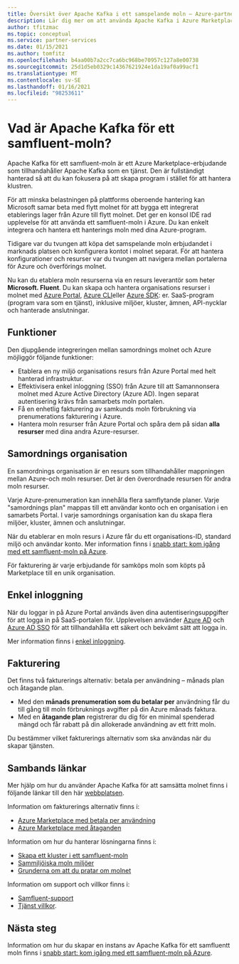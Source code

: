 ```yaml
---
title: Översikt över Apache Kafka i ett samspelande moln – Azure-partner lösningar
description: Lär dig mer om att använda Apache Kafka i Azure Marketplace.
author: tfitzmac
ms.topic: conceptual
ms.service: partner-services
ms.date: 01/15/2021
ms.author: tomfitz
ms.openlocfilehash: b4aa00b7a2cc7ca6bc968be70957c127a8e00738
ms.sourcegitcommit: 25d1d5eb0329c14367621924e1da19af0a99acf1
ms.translationtype: MT
ms.contentlocale: sv-SE
ms.lasthandoff: 01/16/2021
ms.locfileid: "98253611"
---
```

# <a name="what-is-apache-kafka-for-confluent-cloud"></a>Vad är Apache Kafka för ett samfluent-moln?

Apache Kafka för ett samfluent-moln är ett Azure Marketplace-erbjudande som tillhandahåller Apache Kafka som en tjänst. Den är fullständigt hanterad så att du kan fokusera på att skapa program i stället för att hantera klustren.

För att minska belastningen på plattforms oberoende hantering kan Microsoft samar beta med flytt molnet för att bygga ett integrerat etablerings lager från Azure till flytt molnet. Det ger en konsol IDE rad upplevelse för att använda ett samfluent-moln i Azure. Du kan enkelt integrera och hantera ett hanterings moln med dina Azure-program.

Tidigare var du tvungen att köpa det samspelande moln erbjudandet i marknads platsen och konfigurera kontot i molnet separat. För att hantera konfigurationer och resurser var du tvungen att navigera mellan portalerna för Azure och överförings molnet.

Nu kan du etablera moln resurserna via en resurs leverantör som heter **Microsoft. Fluent**. Du kan skapa och hantera organisations resurser i molnet med [Azure Portal](https://portal.azure.com/), [Azure CLI](/cli/azure/)eller [Azure SDK](/azure/#languages-and-tools): er. SaaS-program (program vara som en tjänst), inklusive miljöer, kluster, ämnen, API-nycklar och hanterade anslutningar.

## <a name="capabilities"></a>Funktioner

Den djupgående integreringen mellan samordnings molnet och Azure möjliggör följande funktioner:

- Etablera en ny miljö organisations resurs från Azure Portal med helt hanterad infrastruktur.
- Effektivisera enkel inloggning (SSO) från Azure till att Samannonsera molnet med Azure Active Directory (Azure AD). Ingen separat autentisering krävs från samarbets moln portalen.
- Få en enhetlig fakturering av samkunds moln förbrukning via prenumerations fakturering i Azure.
- Hantera moln resurser från Azure Portal och spåra dem på sidan **alla resurser** med dina andra Azure-resurser.

## <a name="confluent-organization"></a>Samordnings organisation

En samordnings organisation är en resurs som tillhandahåller mappningen mellan Azure-och moln resurser. Det är den överordnade resursen för andra moln resurser.

Varje Azure-prenumeration kan innehålla flera samflytande planer. Varje "samordnings plan" mappas till ett användar konto och en organisation i en samarbets Portal. I varje samordnings organisation kan du skapa flera miljöer, kluster, ämnen och anslutningar.

När du etablerar en moln resurs i Azure får du ett organisations-ID, standard miljö och användar konto. Mer information finns i [snabb start: kom igång med ett samfluent-moln på Azure](create.md).

För fakturering är varje erbjudande för samköps moln som köpts på Marketplace till en unik organisation.

## <a name="single-sign-on"></a>Enkel inloggning

När du loggar in på Azure Portal används även dina autentiseringsuppgifter för att logga in på SaaS-portalen för. Upplevelsen använder [Azure AD](../../active-directory/fundamentals/active-directory-whatis.md) och [Azure AD SSO](../../active-directory/manage-apps/what-is-single-sign-on.md) för att tillhandahålla ett säkert och bekvämt sätt att logga in.

Mer information finns i [enkel inloggning](manage.md#single-sign-on).

## <a name="billing"></a>Fakturering

Det finns två fakturerings alternativ: betala per användning – månads plan och åtagande plan.

- Med den **månads prenumeration som du betalar per** användning får du till gång till moln förbruknings avgifter på din Azure månads faktura.
- Med en **åtagande plan** registrerar du dig för en minimal spenderad mängd och får rabatt på din allokerade användning av ett fritt moln.

Du bestämmer vilket fakturerings alternativ som ska användas när du skapar tjänsten.

## <a name="confluent-links"></a>Sambands länkar

Mer hjälp om hur du använder Apache Kafka för att samsätta molnet finns i följande länkar till den här [webbplatsen](https://docs.confluent.io/home/overview.html).

Information om fakturerings alternativ finns i:

* [Azure Marketplace med betala per användning](https://docs.confluent.io/cloud/current/billing/ccloud-azure-payg.html)
* [Azure Marketplace med åtaganden](https://docs.confluent.io/cloud/current/billing/ccloud-azure-ubb.html)

Information om hur du hanterar lösningarna finns i:

* [Skapa ett kluster i ett samfluent-moln](https://docs.confluent.io/cloud/current/clusters/create-cluster.html)
* [Sammiljöiska moln miljöer](https://docs.confluent.io/current/cloud/using/environments.html)
* [Grunderna om att du pratar om molnet](https://docs.confluent.io/current/cloud/using/cloud-basics.html)

Information om support och villkor finns i:

* [Samfluent-support](https://support.confluent.io)
* [Tjänst villkor](https://www.confluent.io/confluent-cloud-tos).

## <a name="next-steps"></a>Nästa steg

Information om hur du skapar en instans av Apache Kafka för ett samfluentt moln finns i [snabb start: kom igång med ett samfluent-moln på Azure](create.md).

